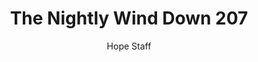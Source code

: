 ---
image: /assets/img/nwd/207_nwd_1peter_5_7_tpt.png
title: The Nightly Wind Down 207
number: 207
categories:
  - The Nightly Wind Down
author: Hope Staff
notes: The Nightly Wind Down 207
embed: >-
  EMBED_GOES_HERE
transcript: >-
  SOME LINES OF TEXT START HERE
---